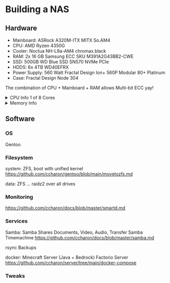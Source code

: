 # Building a NAS

## Hardware

- Mainboard: ASRock A320M-ITX MITX So.AM4
- CPU: AMD Ryzen 4350G
- Cooler: Noctua NH-L9a-AM4 chromax.black
- RAM: 2x 16 GB Samsung ECC SKU M391A2G43BB2-CWE 
- SSD: 500GB WD Blue SSD SN570 NVMe PCIe
- HDDS: 6x 4TB WD40EFRX 
- Power Supply: 560 Watt Fractal Design Ion+ 560P Modular 80+ Platinum
- Case: Fractal Design Node 304

The combination of CPU + Mainboard + RAM allows Multi-bit ECC yay! 

<details>
  <summary>CPU Info 1 of 8 Cores</summary>

```bash
processor	: 0
vendor_id	: AuthenticAMD
cpu family	: 23
model		: 96
model name	: AMD Ryzen 3 PRO 4350G with Radeon Graphics
stepping	: 1
microcode	: 0x8600106
cpu MHz		: 1400.000
cache size	: 512 KB
physical id	: 0
siblings	: 8
core id		: 0
cpu cores	: 4
apicid		: 0
initial apicid	: 0
fpu		: yes
fpu_exception	: yes
cpuid level	: 16
wp		: yes
flags		: fpu vme de pse tsc msr pae mce cx8 apic sep mtrr pge mca cmov pat pse36 clflush mmx fxsr sse sse2 ht syscall nx mmxext fxsr_opt pdpe1gb rdtscp lm constant_tsc rep_good nopl nonstop_tsc cpuid extd_apicid aperfmperf rapl pni pclmulqdq monitor ssse3 fma cx16 sse4_1 sse4_2 x2apic movbe popcnt aes xsave avx f16c rdrand lahf_lm cmp_legacy svm extapic cr8_legacy abm sse4a misalignsse 3dnowprefetch osvw ibs skinit wdt tce topoext perfctr_core perfctr_nb bpext perfctr_llc mwaitx cpb cat_l3 cdp_l3 hw_pstate ssbd mba ibrs ibpb stibp vmmcall fsgsbase bmi1 avx2 smep bmi2 cqm rdt_a rdseed adx smap clflushopt clwb sha_ni xsaveopt xsavec xgetbv1 xsaves cqm_llc cqm_occup_llc cqm_mbm_total cqm_mbm_local clzero irperf xsaveerptr rdpru wbnoinvd arat npt lbrv svm_lock nrip_save tsc_scale vmcb_clean flushbyasid decodeassists pausefilter pfthreshold avic v_vmsave_vmload vgif v_spec_ctrl umip rdpid overflow_recov succor smca
bugs		: sysret_ss_attrs spectre_v1 spectre_v2 spec_store_bypass retbleed
bogomips	: 7603.05
TLB size	: 3072 4K pages
clflush size	: 64
cache_alignment	: 64
address sizes	: 48 bits physical, 48 bits virtual
power management: ts ttp tm hwpstate cpb eff_freq_ro [13] [14]
```
</details>

<details>
  <summary>Memory Info</summary>
  
  ```bash
  # dmidecode -t memory
# dmidecode 3.4
Getting SMBIOS data from sysfs.
SMBIOS 3.3.0 present.

Handle 0x000C, DMI type 16, 23 bytes
Physical Memory Array
	Location: System Board Or Motherboard
	Use: System Memory
	Error Correction Type: Multi-bit ECC
	Maximum Capacity: 128 GB
	Error Information Handle: 0x000B
	Number Of Devices: 2

Handle 0x0013, DMI type 17, 92 bytes
Memory Device
	Array Handle: 0x000C
	Error Information Handle: 0x0012
	Total Width: 72 bits
	Data Width: 64 bits
	Size: 16 GB
	Form Factor: DIMM
	Set: None
	Locator: DIMM 0
	Bank Locator: P0 CHANNEL A
	Type: DDR4
	Type Detail: Synchronous Unbuffered (Unregistered)
	Speed: 3200 MT/s
	Manufacturer: Samsung
	Serial Number: 034EF530
	Asset Tag: Not Specified
	Part Number: M391A2G43BB2-CWE    
	Rank: 1
	Configured Memory Speed: 3200 MT/s
	Minimum Voltage: 1.2 V
	Maximum Voltage: 1.2 V
	Configured Voltage: 1.2 V
	Memory Technology: DRAM
	Memory Operating Mode Capability: Volatile memory
	Firmware Version: Unknown
	Module Manufacturer ID: Bank 1, Hex 0xCE
	Module Product ID: Unknown
	Memory Subsystem Controller Manufacturer ID: Unknown
	Memory Subsystem Controller Product ID: Unknown
	Non-Volatile Size: None
	Volatile Size: 16 GB
	Cache Size: None
	Logical Size: None

Handle 0x0016, DMI type 17, 92 bytes
Memory Device
	Array Handle: 0x000C
	Error Information Handle: 0x0015
	Total Width: 72 bits
	Data Width: 64 bits
	Size: 16 GB
	Form Factor: DIMM
	Set: None
	Locator: DIMM 0
	Bank Locator: P0 CHANNEL B
	Type: DDR4
	Type Detail: Synchronous Unbuffered (Unregistered)
	Speed: 3200 MT/s
	Manufacturer: Samsung
	Serial Number: 030D142C
	Asset Tag: Not Specified
	Part Number: M391A2G43BB2-CWE    
	Rank: 1
	Configured Memory Speed: 3200 MT/s
	Minimum Voltage: 1.2 V
	Maximum Voltage: 1.2 V
	Configured Voltage: 1.2 V
	Memory Technology: DRAM
	Memory Operating Mode Capability: Volatile memory
	Firmware Version: Unknown
	Module Manufacturer ID: Bank 1, Hex 0xCE
	Module Product ID: Unknown
	Memory Subsystem Controller Manufacturer ID: Unknown
	Memory Subsystem Controller Product ID: Unknown
	Non-Volatile Size: None
	Volatile Size: 16 GB
	Cache Size: None
	Logical Size: None
  ```
</details>


## Software

### OS
Gentoo

### Filesystem
system: ZFS, boot with unified kernel
https://github.com/ccharon/gentoo/blob/main/movetozfs.md

data: ZFS ... raidz2 over all drives

### Monitoring
https://github.com/ccharon/docs/blob/master/smartd.md

### Services
Samba: 
Samba Shares Documents, Video, Audio, Transfer
Samba Timemachine
https://github.com/ccharon/docs/blob/master/samba.md


rsync Backups

docker: 
Minecraft Server (Java + Bedrock)
Factorio Server
https://github.com/ccharon/server/tree/main/docker-compose

### Tweaks



